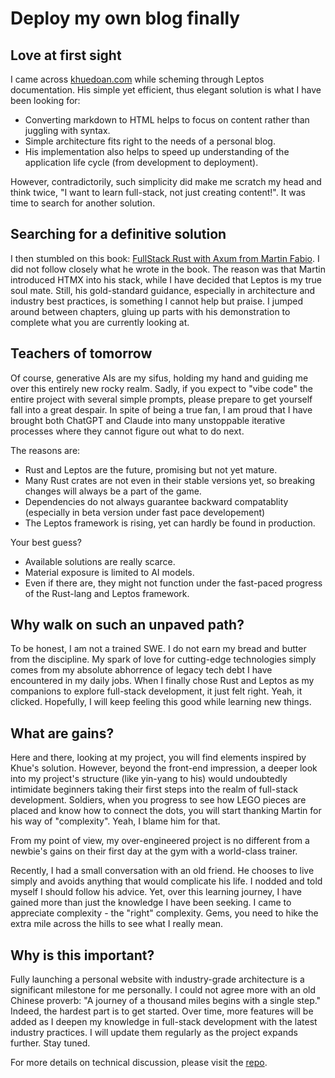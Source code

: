 # Deploy my own blog finally

## Love at first sight

I came across [khuedoan.com](https://www.khuedoan.com/) while scheming through Leptos documentation. His simple yet efficient, thus elegant solution is what I have been looking for:

- Converting markdown to HTML helps to focus on content rather than juggling with syntax.
- Simple architecture fits right to the needs of a personal blog.
- His implementation also helps to speed up understanding of the application life cycle (from development to deployment).

However, contradictorily, such simplicity did make me scratch my head and think twice, "I want to learn full-stack, not just creating content!". It was time to search for another solution.

## Searching for a definitive solution

I then stumbled on this book: [FullStack Rust with Axum from Martin Fabio](https://www.amazon.com/FullStack-Rust-Axum-Server-Rendered-High-Performance-ebook/dp/B0FM6XF8YX). I did not follow closely what he wrote in the book. The reason was that Martin introduced HTMX into his stack, while I have decided that Leptos is my true soul mate. Still, his gold-standard guidance, especially in architecture and industry best practices, is something I cannot help but praise. I jumped around between chapters, gluing up parts with his demonstration to complete what you are currently looking at.

## Teachers of tomorrow

Of course, generative AIs are my sifus, holding my hand and guiding me over this entirely new rocky realm. Sadly, if you expect to "vibe code" the entire project with several simple prompts, please prepare to get yourself fall into a great despair. In spite of being a true fan, I am proud that I have brought both ChatGPT and Claude into many unstoppable iterative processes where they cannot figure out what to do next.

The reasons are:

- Rust and Leptos are the future, promising but not yet mature.
- Many Rust crates are not even in their stable versions yet, so breaking changes will always be a part of the game.
- Dependencies do not always guarantee backward compatablity (especially in beta version under fast pace developement)
- The Leptos framework is rising, yet can hardly be found in production.

Your best guess?

- Available solutions are really scarce.
- Material exposure is limited to AI models.
- Even if there are, they might not function under the fast-paced progress of the Rust-lang and Leptos framework.

## Why walk on such an unpaved path?

To be honest, I am not a trained SWE. I do not earn my bread and butter from the discipline. My spark of love for cutting-edge technologies simply comes from my absolute abhorrence of legacy tech debt I have encountered in my daily jobs. When I finally chose Rust and Leptos as my companions to explore full-stack development, it just felt right. Yeah, it clicked. Hopefully, I will keep feeling this good while learning new things.

## What are gains?

Here and there, looking at my project, you will find elements inspired by Khue's solution. However, beyond the front-end impression, a deeper look into my project's structure (like yin-yang to his) would undoubtedly intimidate beginners taking their first steps into the realm of full-stack development. Soldiers, when you progress to see how LEGO pieces are placed and know how to connect the dots, you will start thanking Martin for his way of "complexity". Yeah, I blame him for that.

From my point of view, my over-engineered project is no different from a newbie's gains on their first day at the gym with a world-class trainer.

Recently, I had a small conversation with an old friend. He chooses to live simply and avoids anything that would complicate his life. I nodded and told myself I should follow his advice. Yet, over this learning journey, I have gained more than just the knowledge I have been seeking. I came to appreciate complexity - the "right" complexity. Gems, you need to hike the extra mile across the hills to see what I really mean.

## Why is this important?

Fully launching a personal website with industry-grade architecture is a significant milestone for me personally. I could not agree more with an old Chinese proverb: "A journey of a thousand miles begins with a single step." Indeed, the hardest part is to get started. Over time, more features will be added as I deepen my knowledge in full-stack development with the latest industry practices. I will update them regularly as the project expands further. Stay tuned.

For more details on technical discussion, please visit the [repo](https://github.com/hnlearndev/blog).
